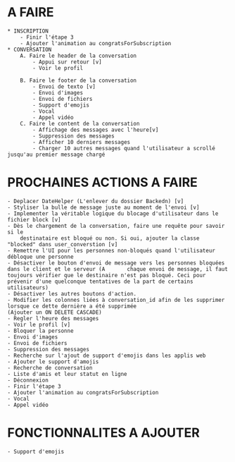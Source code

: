# A FAIRE
    * INSCRIPTION
        - Finir l'étape 3
        - Ajouter l'animation au congratsForSubscription
    * CONVERSATION
        A. Faire le header de la conversation
            - Appui sur retour [v]
            - Voir le profil

        B. Faire le footer de la conversation
            - Envoi de texto [v]
            - Envoi d'images
            - Envoi de fichiers
            - Support d'emojis
            - Vocal
            - Appel vidéo
        C. Faire le content de la conversation
            - Affichage des messages avec l'heure[v]
            - Suppression des messages
            - Afficher 10 derniers messages
            - Charger 10 autres messages quand l'utilisateur a scrollé jusqu'au premier message chargé

# PROCHAINES ACTIONS A FAIRE
    - Deplacer DateHelper (L'enlever du dossier Backedn) [v]
    - Styliser la bulle de message juste au moment de l'envoi [v]
    - Implementer la véritable logique du blocage d'utilisateur dans le fichier block [v]
    - Dès le chargement de la conversation, faire une requête pour savoir si le
        destinataire est bloqué ou non. Si oui, ajouter la classe "blocked" dans user_converstion [v]
    - Remettre l'UI pour les personnes non-bloqués quand l'utilisateur débloque une personne
    - Désactiver le bouton d'envoi de message vers les personnes bloquées dans le client et le serveur (A       chaque envoi de message, il faut toujours vérifier que le destinaire n'est pas bloqué. Ceci pour prévenir d'une quelconque tentatives de la part de certains utilisateurs)
    - Désactiver les autres boutons d'action.
    - Modifier les colonnes liées à conversation_id afin de les supprimer lorsque ce dette dernière a été supprimée
    (Ajouter un ON DELETE CASCADE)
    - Regler l'heure des messages
    - Voir le profil [v]
    - Bloquer la personne
    - Envoi d'images
    - Envoi de fichiers
    - Suppression des messages
    - Recherche sur l'ajout de support d'emojis dans les applis web
    - Ajouter le support d'amojis
    - Recherche de conversation
    - Liste d'amis et leur statut en ligne
    - Déconnexion
    - Finir l'étape 3
    - Ajouter l'animation au congratsForSubscription
    - Vocal
    - Appel vidéo
    

# FONCTIONNALITES A AJOUTER
    - Support d'emojis
    